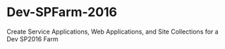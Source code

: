 # Dev-SPFarm-2016
Create Service Applications, Web Applications, and Site Collections for a Dev SP2016 Farm
